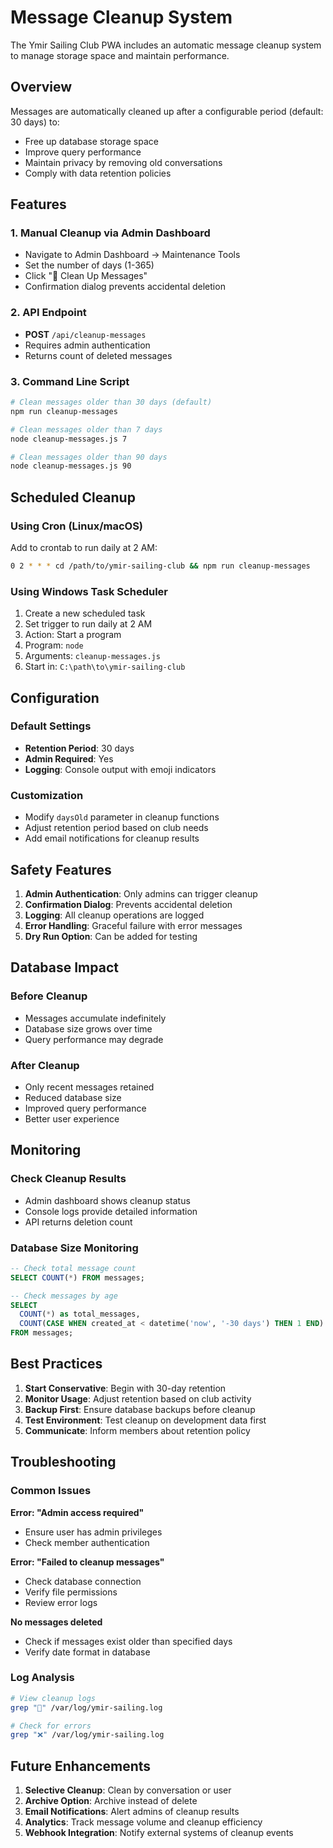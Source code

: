 # Message Cleanup System

The Ymir Sailing Club PWA includes an automatic message cleanup system to manage storage space and maintain performance.

## Overview

Messages are automatically cleaned up after a configurable period (default: 30 days) to:
- Free up database storage space
- Improve query performance
- Maintain privacy by removing old conversations
- Comply with data retention policies

## Features

### 1. Manual Cleanup via Admin Dashboard
- Navigate to Admin Dashboard → Maintenance Tools
- Set the number of days (1-365)
- Click "🧹 Clean Up Messages"
- Confirmation dialog prevents accidental deletion

### 2. API Endpoint
- **POST** `/api/cleanup-messages`
- Requires admin authentication
- Returns count of deleted messages

### 3. Command Line Script
```bash
# Clean messages older than 30 days (default)
npm run cleanup-messages

# Clean messages older than 7 days
node cleanup-messages.js 7

# Clean messages older than 90 days
node cleanup-messages.js 90
```

## Scheduled Cleanup

### Using Cron (Linux/macOS)
Add to crontab to run daily at 2 AM:
```bash
0 2 * * * cd /path/to/ymir-sailing-club && npm run cleanup-messages
```

### Using Windows Task Scheduler
1. Create a new scheduled task
2. Set trigger to run daily at 2 AM
3. Action: Start a program
4. Program: `node`
5. Arguments: `cleanup-messages.js`
6. Start in: `C:\path\to\ymir-sailing-club`

## Configuration

### Default Settings
- **Retention Period**: 30 days
- **Admin Required**: Yes
- **Logging**: Console output with emoji indicators

### Customization
- Modify `daysOld` parameter in cleanup functions
- Adjust retention period based on club needs
- Add email notifications for cleanup results

## Safety Features

1. **Admin Authentication**: Only admins can trigger cleanup
2. **Confirmation Dialog**: Prevents accidental deletion
3. **Logging**: All cleanup operations are logged
4. **Error Handling**: Graceful failure with error messages
5. **Dry Run Option**: Can be added for testing

## Database Impact

### Before Cleanup
- Messages accumulate indefinitely
- Database size grows over time
- Query performance may degrade

### After Cleanup
- Only recent messages retained
- Reduced database size
- Improved query performance
- Better user experience

## Monitoring

### Check Cleanup Results
- Admin dashboard shows cleanup status
- Console logs provide detailed information
- API returns deletion count

### Database Size Monitoring
```sql
-- Check total message count
SELECT COUNT(*) FROM messages;

-- Check messages by age
SELECT 
  COUNT(*) as total_messages,
  COUNT(CASE WHEN created_at < datetime('now', '-30 days') THEN 1 END) as old_messages
FROM messages;
```

## Best Practices

1. **Start Conservative**: Begin with 30-day retention
2. **Monitor Usage**: Adjust retention based on club activity
3. **Backup First**: Ensure database backups before cleanup
4. **Test Environment**: Test cleanup on development data first
5. **Communicate**: Inform members about retention policy

## Troubleshooting

### Common Issues

**Error: "Admin access required"**
- Ensure user has admin privileges
- Check member authentication

**Error: "Failed to cleanup messages"**
- Check database connection
- Verify file permissions
- Review error logs

**No messages deleted**
- Check if messages exist older than specified days
- Verify date format in database

### Log Analysis
```bash
# View cleanup logs
grep "🧹" /var/log/ymir-sailing.log

# Check for errors
grep "❌" /var/log/ymir-sailing.log
```

## Future Enhancements

1. **Selective Cleanup**: Clean by conversation or user
2. **Archive Option**: Archive instead of delete
3. **Email Notifications**: Alert admins of cleanup results
4. **Analytics**: Track message volume and cleanup efficiency
5. **Webhook Integration**: Notify external systems of cleanup events 